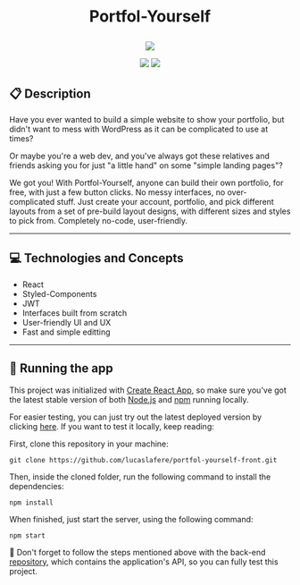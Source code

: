 # <p align = "center"> Portfol-Yourself </p>

<p align="center">
   <img src="https://user-images.githubusercontent.com/72531277/178094665-f46c6a55-c821-42a0-bb9c-d5dd5f2d69fa.png"/>
</p>

<p align = "center">
   <img src="https://img.shields.io/badge/author-lucaslafere-4dae71?style=flat-square" />
   <img src="https://img.shields.io/github/languages/count/lucaslafere/portfol-yourself-front?color=4dae71&style=flat-square" />
</p>


##  :clipboard: Description

Have you ever wanted to build a simple website to show your portfolio, but didn't want to mess with WordPress as it can be complicated to use at times?

Or maybe you're a web dev, and you've always got these relatives and friends asking you for just "a little hand" on some "simple landing pages"? 

We got you! With Portfol-Yourself, anyone can build their own portfolio, for free, with just a few button clicks. No messy interfaces, no over-complicated stuff. Just create your account, portfolio, and pick different layouts from a set of pre-build layout designs, with different sizes and styles to pick from. Completely no-code, user-friendly.

***

## :computer:	 Technologies and Concepts

- React
- Styled-Components
- JWT
- Interfaces built from scratch
- User-friendly UI and UX
- Fast and simple editting

***

## 🏁 Running the app

This project was initialized with [Create React App](https://github.com/facebook/create-react-app), so make sure you've got the latest stable version of both [Node.js](https://nodejs.org/en/download/) and [npm](https://www.npmjs.com/) running locally.

For easier testing, you can just try out the latest deployed version by clicking [here](https://portfol-yourself-front.vercel.app). If you want to test it locally, keep reading:

First, clone this repository in your machine: 

```
git clone https://github.com/lucaslafere/portfol-yourself-front.git
```

Then, inside the cloned folder, run the following command to install the dependencies:

```
npm install
```

When finished, just start the server, using the following command:
```
npm start
```

:stop_sign: Don't forget to follow the steps mentioned above with the back-end [repository](https://github.com/lucaslafere/portfol-yourself-API), which contains the application's API, so you can fully test this project.